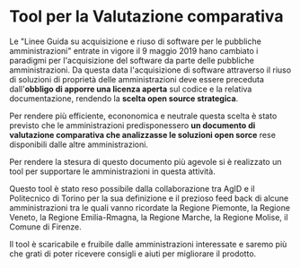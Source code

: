# Tool per la Valutazione comparativa

Le "Linee Guida su acquisizione e riuso di software per le pubbliche amministrazioni" entrate in vigore il 9 maggio 2019 hano cambiato i paradigmi per l'acquisizione del software da parte delle pubbliche amministrazioni. Da questa data l'acquisizione di software attraverso il riuso di soluzioni di proprietà delle amministrazioni deve essere preceduta dall'<strong>obbligo di apporre una licenza aperta</strong> sul codice e la relativa documentazione, rendendo la <strong>scelta open source strategica</strong>.

Per rendere più efficiente, econonomica e neutrale questa scelta è stato previsto che le amministrazioni predisponessero <B>un documento di valutazione comparativa che analizzasse le soluzioni open sorce</B> rese disponibili dalle altre amministrazioni.

Per rendere la stesura di questo documento più agevole si è realizzato un tool per supportare le amministrazioni in questa attività.

Questo tool è stato reso possibile dalla collaborazione tra AgID e il Politecnico di Torino per la sua definizione e il prezioso feed back di alcune amministrazioni tra le quali vanno ricordate la Regione Piemonte, la Regione Veneto, la Regione Emilia-Rmagna, la Regione Marche, la Regione Molise, il Comune di Firenze.

Il tool è scaricabile e fruibile dalle amministrazioni interessate e saremo più che grati di poter ricevere consigli e aiuti per migliorare il prodotto.
